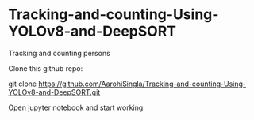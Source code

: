 # Tracking-and-counting-Using-YOLOv8-and-DeepSORT
Tracking and counting persons


Clone this github repo: 

git clone https://github.com/AarohiSingla/Tracking-and-counting-Using-YOLOv8-and-DeepSORT.git

Open jupyter notebook and start working





